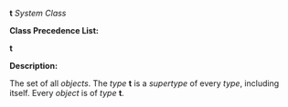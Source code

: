 **t** *System Class* 



**Class Precedence List:** 



**t** 



**Description:** 



The set of all *objects*. The *type* **t** is a *supertype* of every *type*, including itself. Every *object* is of *type* **t**. 



